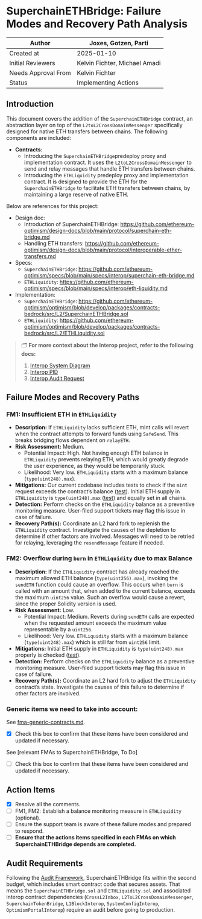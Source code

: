 # SuperchainETHBridge: Failure Modes and Recovery Path Analysis

| Author              | Joxes, Gotzen, Parti          |
| ------------------- | ----------------------------- |
| Created at          | 2025-01-10                    |
| Initial Reviewers   | Kelvin Fichter, Michael Amadi |
| Needs Approval From | Kelvin Fichter                |
| Status              | Implementing Actions          |

## Introduction

This document covers the addition of the `SuperchainETHBridge` contract, an abstraction layer on top of the `L2toL2CrossDomainMessenger` specifically designed for native ETH transfers between chains. The following components are included:

- **Contracts**:
  - Introducing the `SuperchainETHBridge`predeploy proxy and implementation contract. It uses the `L2toL2CrossDomainMessenger` to send and relay messages that handle ETH transfers between chains.
  - Introducing the `ETHLiquidity` predeploy proxy and implementation contract. It is designed to provide the ETH for the `SuperchainETHBridge` to facilitate ETH transfers between chains, by maintaining a large reserve of native ETH.

Below are references for this project:

- Design doc:
  - Introduction of SuperchainETHBridge: https://github.com/ethereum-optimism/design-docs/blob/main/protocol/superchain-eth-bridge.md
  - Handling ETH transfers: https://github.com/ethereum-optimism/design-docs/blob/main/protocol/interoperable-ether-transfers.md
- Specs:
  - `SuperchainETHBridge`: https://github.com/ethereum-optimism/specs/blob/main/specs/interop/superchain-eth-bridge.md
  - `ETHLiquidity`: https://github.com/ethereum-optimism/specs/blob/main/specs/interop/eth-liquidity.md
- Implementation:
  - `SuperchainETHBridge`: https://github.com/ethereum-optimism/optimism/blob/develop/packages/contracts-bedrock/src/L2/SuperchainETHBridge.sol
  - `ETHLiquidity`: https://github.com/ethereum-optimism/optimism/blob/develop/packages/contracts-bedrock/src/L2/ETHLiquidity.sol

> 🗂️ **For more context about the Interop project, refer to the following docs:**
>
> 1. [Interop System Diagram](https://www.notion.so/16c8052fcbb24b93ad1a539b5f8db4c1?pvs=21)
> 2. [Interop PID](https://www.notion.so/16c8052fcbb24b93ad1a539b5f8db4c1?pvs=21)
> 3. [Interop Audit Request](https://docs.google.com/document/d/1Rcuzbsguh7koT2jFru5ft9T8zAvjBEzbt0zF5LNQQ08/edit?tab=t.0)

## Failure Modes and Recovery Paths

### FM1: Insufficient ETH in `ETHLiquidity`

- **Description:** If `ETHLiquidity` lacks sufficient ETH, mint calls will revert when the contract attempts to forward funds using `SafeSend`. This breaks bridging flows dependent on `relayETH`.
- **Risk Assessment:** Medium.
  - Potential Impact: High. Not having enough ETH balance in `ETHLiquidity` prevents relaying ETH, which would greatly degrade the user experience, as they would be temporarily stuck.
  - Likelihood: Very low. `ETHLiquidity` starts with a maximum balance (`type(uint248).max`).
- **Mitigations:** Our current codebase includes tests to check if the `mint` request exceeds the contract’s balance ([test](https://github.com/ethereum-optimism/optimism/blob/dd37e6192c37ed4c5b18df0269f065f378c495cc/packages/contracts-bedrock/test/L2/ETHLiquidity.t.sol#L103)). Initial ETH supply in `ETHLiquidity` is `type(uint248).max` ([test](https://github.com/ethereum-optimism/optimism/blob/dd37e6192c37ed4c5b18df0269f065f378c495cc/packages/contracts-bedrock/test/L2/ETHLiquidity.t.sol#L29)) and equally set in all chains.
- **Detection:** Perform checks on the `ETHLiquidity` balance as a preventive monitoring measure. User-filed support tickets may flag this issue in case of failure.
- **Recovery Path(s):** Coordinate an L2 hard fork to replenish the `ETHLiquidity` contract. Investigate the causes of the depletion to determine if other factors are involved. Messages will need to be retried for relaying, leveraging the `resendMessage` feature if needed.

### FM2: Overflow during `burn` in `ETHLiquidity` due to max Balance

- **Description:** If the `ETHLiquidity` contract has already reached the maximum allowed ETH balance (`type(uint256).max`), invoking the `sendETH` function could cause an overflow. This occurs when `burn` is called with an amount that, when added to the current balance, exceeds the maximum `uint256` value. Such an overflow would cause a revert, since the proper Solidity version is used.
- **Risk Assessment:** Low.
  - Potential Impact: Medium. Reverts during `sendETH` calls are expected when the requested amount exceeds the maximum value representable by a `uint256`.
  - Likelihood: Very low. `ETHLiquidity` starts with a maximum balance (`type(uint248).max`) which is still far from `uint256` limit.
- **Mitigations:** Initial ETH supply in `ETHLiquidity` is `type(uint248).max` properly is checked ([test](https://github.com/ethereum-optimism/optimism/blob/dd37e6192c37ed4c5b18df0269f065f378c495cc/packages/contracts-bedrock/test/L2/ETHLiquidity.t.sol#L29)).
- **Detection:** Perform checks on the `ETHLiquidity` balance as a preventive monitoring measure. User-filed support tickets may flag this issue in case of failure.
- **Recovery Path(s):** Coordinate an L2 hard fork to adjust the `ETHLiquidity` contract’s state. Investigate the causes of this failure to determine if other factors are involved.

### Generic items we need to take into account:

See [fma-generic-contracts.md](https://github.com/ethereum-optimism/design-docs/blob/main/security/fma-generic-contracts.md).

- [x] Check this box to confirm that these items have been considered and updated if necessary.

See [relevant FMAs to SuperchainETHBridge, To Do]

- [ ] Check this box to confirm that these items have been considered and updated if necessary.

## Action Items

- [x] Resolve all the comments.
- [ ] FM1, FM2: Establish a balance monitoring measure in `ETHLiquidity` (optional).
- [ ] Ensure the support team is aware of these failure modes and prepared to respond.
- [ ] **Ensure that the actions items specified in each FMAs on which SuperchainETHBridge depends are completed.**

## Audit Requirements

Following the [Audit Framework](https://gov.optimism.io/t/op-labs-audit-framework-when-to-get-external-security-review-and-how-to-prepare-for-it/6864), SuperchainETHBridge fits within the second budget, which includes smart contract code that secures assets. That means the `SuperchainETHBridge.sol` and `ETHLiquidity.sol` and associated interop contract dependencies (`CrossL2Inbox`, `L2ToL2CrossDomainMessenger`, `SuperchainTokenBridge`, `L1BlockInterop`, `SystemConfigInterop`, `OptimismPortalInterop`) require an audit before going to production.
